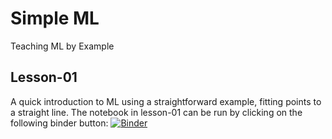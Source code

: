 # Simple ML
Teaching ML by Example

## Lesson-01
A quick introduction to ML using a straightforward example, fitting points to a straight line.
The notebook in lesson-01 can be run by clicking on the following binder button:
[![Binder](https://mybinder.org/badge_logo.svg)](https://mybinder.org/v2/gh/dtribose/SimpleML/main?labpath=lesson-01%2FLesson-01.ipynb)

